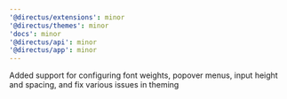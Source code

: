 ```yaml
---
'@directus/extensions': minor
'@directus/themes': minor
'docs': minor
'@directus/api': minor
'@directus/app': minor
---
```


Added support for configuring font weights, popover menus, input height and spacing, and fix various issues in theming
